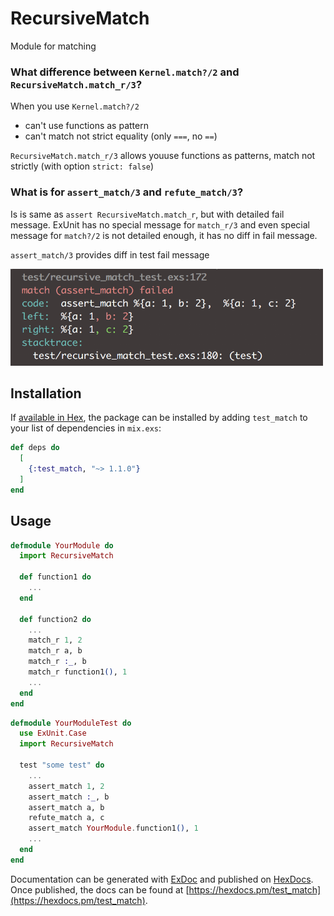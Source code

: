 # RecursiveMatch

Module for matching

### What difference between `Kernel.match?/2` and `RecursiveMatch.match_r/3`?
When you use `Kernel.match?/2`
* can't use functions as pattern
* can't match not strict equality (only `===`, no `==`)

`RecursiveMatch.match_r/3` allows youuse functions as patterns, match not strictly (with option `strict: false`)

### What is for `assert_match/3` and `refute_match/3`?
Is is same as `assert RecursiveMatch.match_r`, but with detailed fail message. ExUnit has no special message for `match_r/3` and even special message for `match?/2` is not detailed enough, it has no diff in fail message.

`assert_match/3` provides diff in test fail message


<img src="/images/screenshot.png?raw=true" width="500" height="155">

## Installation

If [available in Hex](https://hex.pm/docs/publish), the package can be installed
by adding `test_match` to your list of dependencies in `mix.exs`:

```elixir
def deps do
  [
    {:test_match, "~> 1.1.0"}
  ]
end
```

## Usage
```elixir
defmodule YourModule do
  import RecursiveMatch

  def function1 do
    ...
  end
  
  def function2 do
    ...
    match_r 1, 2
    match_r a, b
    match_r :_, b
    match_r function1(), 1
    ...
  end
end

```


```elixir
defmodule YourModuleTest do
  use ExUnit.Case
  import RecursiveMatch

  test "some test" do
    ...
    assert_match 1, 2
    assert_match :_, b
    assert_match a, b
    refute_match a, c
    assert_match YourModule.function1(), 1
    ...
  end
end

```

Documentation can be generated with [ExDoc](https://github.com/elixir-lang/ex_doc)
and published on [HexDocs](https://hexdocs.pm). Once published, the docs can
be found at [https://hexdocs.pm/test_match](https://hexdocs.pm/test_match).

